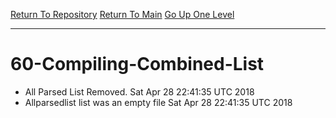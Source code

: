[Return To Repository](https://github.com/deathbybandaid/piholeparser/)
[Return To Main](https://github.com/deathbybandaid/piholeparser/blob/dev-nomerge/RecentRunLogs/Mainlog.md)
[Go Up One Level](https://github.com/deathbybandaid/piholeparser/blob/dev-nomerge/RecentRunLogs/TopLevelScripts/.md)
____________________________________
# 60-Compiling-Combined-List
* All Parsed List Removed. Sat Apr 28 22:41:35 UTC 2018
* Allparsedlist list was an empty file Sat Apr 28 22:41:35 UTC 2018
